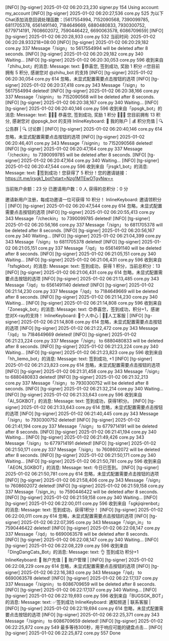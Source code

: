 [INFO] [tg-signer] 2025-01-02 06:20:23,230 signer.py 154 Using account: my_account
[INFO] [tg-signer] 2025-01-02 06:20:27,536 core.py 525 为以下Chat添加消息回调处理函数：[5617554994, 7152090568, 7390099785, 6811705378, 6561491140, 7184649669, 6880480833, 7930300752, 6779714191, 7608602072, 7590446422, 6690063578, 6086709659]
[INFO] [tg-signer] 2025-01-02 06:20:28,933 core.py 532 当前时间: 2025-01-02 06:20:28.933218+08:00
[INFO] [tg-signer] 2025-01-02 06:20:29,182 core.py 337 Message「/sign」 to 5617554994 will be deleted after 8 seconds.
[INFO] [tg-signer] 2025-01-02 06:20:29,182 core.py 340 Waiting...
[INFO] [tg-signer] 2025-01-02 06:20:30,053 core.py 596 收到来自「zhihu_bot」的消息: 
Message: 
  text: 🎉恭喜您, 签到成功, 奖励 1 积分
🔥您目前拥有 5 积分, 感谢您对 @zhihu_bot 的支持
[INFO] [tg-signer] 2025-01-02 06:20:30,054 core.py 614 忽略，未显式配置需要点击按钮的选项
[INFO] [tg-signer] 2025-01-02 06:20:37,418 core.py 343 Message「/sign」 to 5617554994 deleted!
[INFO] [tg-signer] 2025-01-02 06:20:38,166 core.py 337 Message「/signin」 to 7152090568 will be deleted after 8 seconds.
[INFO] [tg-signer] 2025-01-02 06:20:38,167 core.py 340 Waiting...
[INFO] [tg-signer] 2025-01-02 06:20:40,146 core.py 596 收到来自「ppsgk_bot」的消息: 
Message: 
  text: 🎉🎉🎉 恭喜您, 签到成功, 奖励 1 积分 🎉🎉🎉
您目前拥有 13 积分, 感谢您对  @ppsgk_bot 的支持
  InlineKeyboard: 
   👤 我的账户 | 💰 积分充值 | 
   🔍 公告群 | 🔍 讨论群 | 
[INFO] [tg-signer] 2025-01-02 06:20:40,146 core.py 614 忽略，未显式配置需要点击按钮的选项
[INFO] [tg-signer] 2025-01-02 06:20:46,401 core.py 343 Message「/signin」 to 7152090568 deleted!
[INFO] [tg-signer] 2025-01-02 06:20:47,164 core.py 337 Message「/checkin」 to 7390099785 will be deleted after 8 seconds.
[INFO] [tg-signer] 2025-01-02 06:20:47,164 core.py 340 Waiting...
[INFO] [tg-signer] 2025-01-02 06:20:47,544 core.py 596 收到来自「jrsgk1_bot」的消息: 
Message: 
  text: ️️🎉签到成功！您获得了 5 积分！您的邀请链接：
https://t.me/jrsgk1_bot?start=Nzg1MTEwOTgyNw==

当前账户余额：23 分
已邀请用户数：0 人
获得的总积分：0 分

邀请新用户注册，每成功邀请一位可获得 10 积分！
  InlineKeyboard: 
   邀请领积分 | 
[INFO] [tg-signer] 2025-01-02 06:20:47,544 core.py 614 忽略，未显式配置需要点击按钮的选项
[INFO] [tg-signer] 2025-01-02 06:20:55,413 core.py 343 Message「/checkin」 to 7390099785 deleted!
[INFO] [tg-signer] 2025-01-02 06:20:56,166 core.py 337 Message「/sign」 to 6811705378 will be deleted after 8 seconds.
[INFO] [tg-signer] 2025-01-02 06:20:56,167 core.py 340 Waiting...
[INFO] [tg-signer] 2025-01-02 06:21:04,399 core.py 343 Message「/sign」 to 6811705378 deleted!
[INFO] [tg-signer] 2025-01-02 06:21:05,151 core.py 337 Message「/qd」 to 6561491140 will be deleted after 8 seconds.
[INFO] [tg-signer] 2025-01-02 06:21:05,151 core.py 340 Waiting...
[INFO] [tg-signer] 2025-01-02 06:21:06,431 core.py 596 收到来自「tsfsgkbot」的消息: 
Message: 
  text: 签到成功，获得 1 积分，当前总积分：13
[INFO] [tg-signer] 2025-01-02 06:21:06,431 core.py 614 忽略，未显式配置需要点击按钮的选项
[INFO] [tg-signer] 2025-01-02 06:21:13,485 core.py 343 Message「/qd」 to 6561491140 deleted!
[INFO] [tg-signer] 2025-01-02 06:21:14,230 core.py 337 Message「/qd」 to 7184649669 will be deleted after 8 seconds.
[INFO] [tg-signer] 2025-01-02 06:21:14,230 core.py 340 Waiting...
[INFO] [tg-signer] 2025-01-02 06:21:14,808 core.py 596 收到来自「Zonesgk_bot」的消息: 
Message: 
  text: 😊恭喜您，签到成功，积分+1，感谢您对X-ray的支持！
  InlineKeyboard: 
   👤个人中心 | 👮‍♂️人工客服 | 
[INFO] [tg-signer] 2025-01-02 06:21:14,808 core.py 614 忽略，未显式配置需要点击按钮的选项
[INFO] [tg-signer] 2025-01-02 06:21:22,472 core.py 343 Message「/qd」 to 7184649669 deleted!
[INFO] [tg-signer] 2025-01-02 06:21:23,224 core.py 337 Message「/sign」 to 6880480833 will be deleted after 8 seconds.
[INFO] [tg-signer] 2025-01-02 06:21:23,224 core.py 340 Waiting...
[INFO] [tg-signer] 2025-01-02 06:21:23,823 core.py 596 收到来自「hh_liemo_bot」的消息: 
Message: 
  text: 签到成功, +1
[INFO] [tg-signer] 2025-01-02 06:21:23,823 core.py 614 忽略，未显式配置需要点击按钮的选项
[INFO] [tg-signer] 2025-01-02 06:21:31,458 core.py 343 Message「/sign」 to 6880480833 deleted!
[INFO] [tg-signer] 2025-01-02 06:21:32,213 core.py 337 Message「/sign」 to 7930300752 will be deleted after 8 seconds.
[INFO] [tg-signer] 2025-01-02 06:21:32,214 core.py 340 Waiting...
[INFO] [tg-signer] 2025-01-02 06:21:33,643 core.py 596 收到来自「AI_SGKBOT」的消息: 
Message: 
  text: 签到成功，获得1积分。
[INFO] [tg-signer] 2025-01-02 06:21:33,643 core.py 614 忽略，未显式配置需要点击按钮的选项
[INFO] [tg-signer] 2025-01-02 06:21:40,445 core.py 343 Message「/sign」 to 7930300752 deleted!
[INFO] [tg-signer] 2025-01-02 06:21:41,194 core.py 337 Message「/sign」 to 6779714191 will be deleted after 8 seconds.
[INFO] [tg-signer] 2025-01-02 06:21:41,194 core.py 340 Waiting...
[INFO] [tg-signer] 2025-01-02 06:21:49,426 core.py 343 Message「/sign」 to 6779714191 deleted!
[INFO] [tg-signer] 2025-01-02 06:21:50,171 core.py 337 Message「/sign」 to 7608602072 will be deleted after 8 seconds.
[INFO] [tg-signer] 2025-01-02 06:21:50,171 core.py 340 Waiting...
[INFO] [tg-signer] 2025-01-02 06:21:50,781 core.py 596 收到来自「AEON_SGKBOT」的消息: 
Message: 
  text: 今日已签到。
[INFO] [tg-signer] 2025-01-02 06:21:50,781 core.py 614 忽略，未显式配置需要点击按钮的选项
[INFO] [tg-signer] 2025-01-02 06:21:58,406 core.py 343 Message「/sign」 to 7608602072 deleted!
[INFO] [tg-signer] 2025-01-02 06:21:59,158 core.py 337 Message「/sign_in」 to 7590446422 will be deleted after 8 seconds.
[INFO] [tg-signer] 2025-01-02 06:21:59,158 core.py 340 Waiting...
[INFO] [tg-signer] 2025-01-02 06:22:00,011 core.py 596 收到来自「sgkjiqirenbot」的消息: 
Message: 
  text: 签到成功，获得1积分！
[INFO] [tg-signer] 2025-01-02 06:22:00,011 core.py 614 忽略，未显式配置需要点击按钮的选项
[INFO] [tg-signer] 2025-01-02 06:22:07,395 core.py 343 Message「/sign_in」 to 7590446422 deleted!
[INFO] [tg-signer] 2025-01-02 06:22:08,147 core.py 337 Message「/qd」 to 6690063578 will be deleted after 8 seconds.
[INFO] [tg-signer] 2025-01-02 06:22:08,147 core.py 340 Waiting...
[INFO] [tg-signer] 2025-01-02 06:22:08,229 core.py 596 收到来自「DingDangCats_Bot」的消息: 
Message: 
  text: 👌 签到成功 积分+1
  InlineKeyboard: 
   🏧 账户充值 | 👤 账户管理 | 
[INFO] [tg-signer] 2025-01-02 06:22:08,229 core.py 614 忽略，未显式配置需要点击按钮的选项
[INFO] [tg-signer] 2025-01-02 06:22:16,383 core.py 343 Message「/qd」 to 6690063578 deleted!
[INFO] [tg-signer] 2025-01-02 06:22:17,137 core.py 337 Message「/signin」 to 6086709659 will be deleted after 8 seconds.
[INFO] [tg-signer] 2025-01-02 06:22:17,137 core.py 340 Waiting...
[INFO] [tg-signer] 2025-01-02 06:22:19,693 core.py 596 收到来自「BUGSGK_BOT」的消息: 
Message: 
  text: ✅签到成功
  InlineKeyboard: 
   通知频道 | 联系客服 | 
[INFO] [tg-signer] 2025-01-02 06:22:19,694 core.py 614 忽略，未显式配置需要点击按钮的选项
[INFO] [tg-signer] 2025-01-02 06:22:25,371 core.py 343 Message「/signin」 to 6086709659 deleted!
[INFO] [tg-signer] 2025-01-02 06:22:25,872 core.py 549 最多等待300秒，用于响应可能的键盘点击...
[INFO] [tg-signer] 2025-01-02 06:22:25,872 core.py 557 Done
